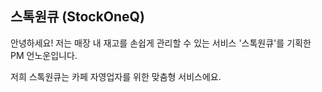 ## **스톡원큐 (StockOneQ)**

안녕하세요! 저는 매장 내 재고를 손쉽게 관리할 수 있는 서비스 '스톡원큐'를 기획한 PM 언노운입니다.

저희 스톡원큐는 카페 자영업자를 위한 맞춤형 서비스에요.
